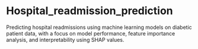 # Hospital_readmission_prediction
Predicting hospital readmissions using machine learning models on diabetic patient data, with a focus on model performance, feature importance analysis, and interpretability using SHAP values.
